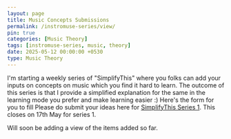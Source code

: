 ```yaml
---
layout: page
title: Music Concepts Submissions 
permalink: /instromuse-series/view/
pin: true
categories: [Music Theory]
tags: [instromuse-series, music, theory]
date: 2025-05-12 00:00:00 +0530
type: Music Theory
---
```


I'm starting a weekly series of "SimplifyThis" where you folks can add your inputs on concepts on music which you find it hard to learn. The outcome of this series is that I provide a simplified explanation for the same in the learning mode you prefer and make learning easier :)
Here's the form for you to fill 
Please do submit your ideas here for [SimplifyThis Series 1](https://docs.google.com/forms/d/e/1FAIpQLScUWHoqH0lkCoM0AAq0nk-g-mvjI7HEKlYibq1EZJZEC1bfrA/viewform). This closes on 17th May for series 1.

Will soon be adding a view of the items added so far.

